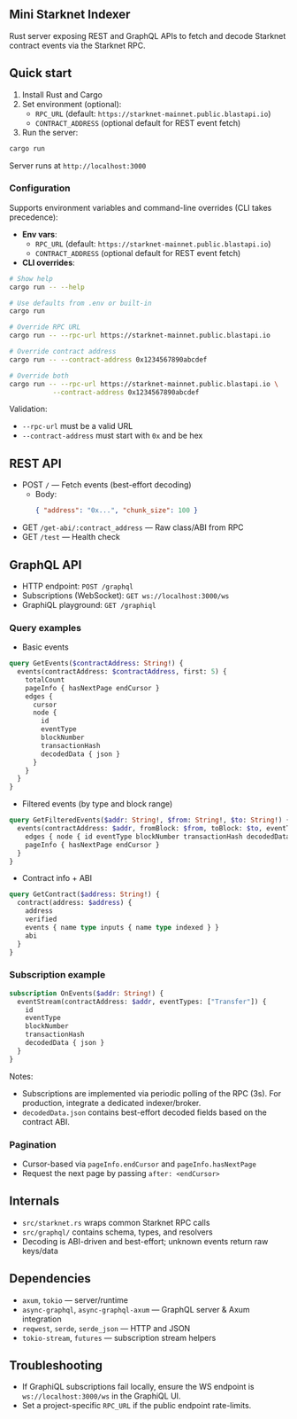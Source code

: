 ## Mini Starknet Indexer

Rust server exposing REST and GraphQL APIs to fetch and decode Starknet contract events via the Starknet RPC.

## Quick start

1. Install Rust and Cargo
2. Set environment (optional):
   - `RPC_URL` (default: `https://starknet-mainnet.public.blastapi.io`)
   - `CONTRACT_ADDRESS` (optional default for REST event fetch)
3. Run the server:

```bash
cargo run
```

Server runs at `http://localhost:3000`

### Configuration

Supports environment variables and command-line overrides (CLI takes precedence):

- **Env vars**:
  - `RPC_URL` (default: `https://starknet-mainnet.public.blastapi.io`)
  - `CONTRACT_ADDRESS` (optional default for REST event fetch)
- **CLI overrides**:

```bash
# Show help
cargo run -- --help

# Use defaults from .env or built-in
cargo run

# Override RPC URL
cargo run -- --rpc-url https://starknet-mainnet.public.blastapi.io

# Override contract address
cargo run -- --contract-address 0x1234567890abcdef

# Override both
cargo run -- --rpc-url https://starknet-mainnet.public.blastapi.io \
           --contract-address 0x1234567890abcdef
```

Validation:
- `--rpc-url` must be a valid URL
- `--contract-address` must start with `0x` and be hex

## REST API

- POST `/` — Fetch events (best-effort decoding)
  - Body:
    ```json
    { "address": "0x...", "chunk_size": 100 }
    ```
- GET `/get-abi/:contract_address` — Raw class/ABI from RPC
- GET `/test` — Health check

## GraphQL API

- HTTP endpoint: `POST /graphql`
- Subscriptions (WebSocket): `GET ws://localhost:3000/ws`
- GraphiQL playground: `GET /graphiql`

### Query examples

- Basic events
```graphql
query GetEvents($contractAddress: String!) {
  events(contractAddress: $contractAddress, first: 5) {
    totalCount
    pageInfo { hasNextPage endCursor }
    edges {
      cursor
      node {
        id
        eventType
        blockNumber
        transactionHash
        decodedData { json }
      }
    }
  }
}
```

- Filtered events (by type and block range)
```graphql
query GetFilteredEvents($addr: String!, $from: String!, $to: String!) {
  events(contractAddress: $addr, fromBlock: $from, toBlock: $to, eventTypes: ["Transfer"], first: 10) {
    edges { node { id eventType blockNumber transactionHash decodedData { json } } }
    pageInfo { hasNextPage endCursor }
  }
}
```

- Contract info + ABI
```graphql
query GetContract($address: String!) {
  contract(address: $address) {
    address
    verified
    events { name type inputs { name type indexed } }
    abi
  }
}
```

### Subscription example

```graphql
subscription OnEvents($addr: String!) {
  eventStream(contractAddress: $addr, eventTypes: ["Transfer"]) {
    id
    eventType
    blockNumber
    transactionHash
    decodedData { json }
  }
}
```

Notes:
- Subscriptions are implemented via periodic polling of the RPC (3s). For production, integrate a dedicated indexer/broker.
- `decodedData.json` contains best-effort decoded fields based on the contract ABI.

### Pagination

- Cursor-based via `pageInfo.endCursor` and `pageInfo.hasNextPage`
- Request the next page by passing `after: <endCursor>`

## Internals

- `src/starknet.rs` wraps common Starknet RPC calls
- `src/graphql/` contains schema, types, and resolvers
- Decoding is ABI-driven and best-effort; unknown events return raw keys/data

## Dependencies

- `axum`, `tokio` — server/runtime
- `async-graphql`, `async-graphql-axum` — GraphQL server & Axum integration
- `reqwest`, `serde`, `serde_json` — HTTP and JSON
- `tokio-stream`, `futures` — subscription stream helpers

## Troubleshooting

- If GraphiQL subscriptions fail locally, ensure the WS endpoint is `ws://localhost:3000/ws` in the GraphiQL UI.
- Set a project-specific `RPC_URL` if the public endpoint rate-limits.
